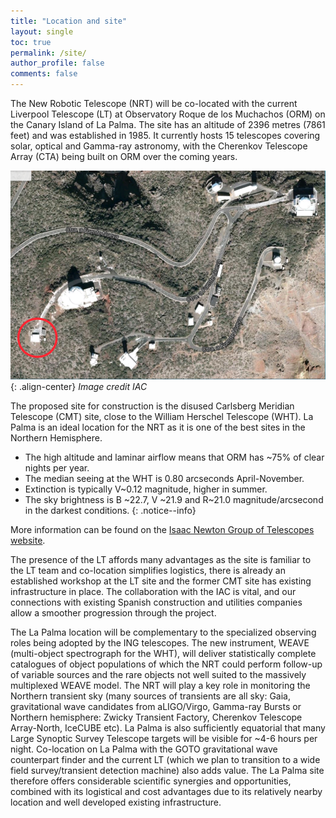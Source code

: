 ```yaml
---
title: "Location and site"
layout: single
toc: true
permalink: /site/
author_profile: false
comments: false
---
```



The New Robotic Telescope (NRT) will be co-located with the current Liverpool Telescope (LT) at Observatory Roque de los Muchachos (ORM) on the Canary Island of La Palma. The site has an altitude of 2396 metres (7861 feet) and was established in 1985. It currently hosts 15 telescopes covering solar, optical and Gamma-ray astronomy, with the Cherenkov Telescope Array (CTA) being built on ORM over the coming years.

![lapalma_map](lapalma_map.png){: .align-center}
*Image credit IAC*

The proposed site for construction is the disused Carlsberg Meridian Telescope (CMT) site, close to the William Herschel Telescope (WHT). La Palma is an ideal location for the NRT as it is one of the best sites in the Northern Hemisphere. 

* The high altitude and laminar airflow means that ORM has ~75% of clear nights per year. 
* The median seeing at the WHT is 0.80 arcseconds April-November. 
* Extinction is typically V~0.12 magnitude, higher in summer. 
* The sky brightness is B ~22.7, V ~21.9 and R~21.0 magnitude/arcsecond in the darkest conditions. 
{: .notice--info}

More information can be found on the [Isaac Newton Group of Telescopes website](http://www.ing.iac.es/astronomy/observing/conditions/).

The presence of the LT affords many advantages as the site is familiar to the LT team and co-location simplifies logistics, there is already an established workshop at the LT site and the former CMT site has existing infrastructure in place. The collaboration with the IAC is vital, and our connections with existing Spanish construction and utilities companies allow a smoother progression through the project.

The La Palma location will be complementary to the specialized observing roles being adopted by the ING telescopes. The new instrument,  WEAVE (multi-object spectrograph for the WHT), will deliver statistically complete catalogues of object populations of which the NRT could perform follow-up of variable sources and the rare objects not well suited to the massively multiplexed WEAVE model. The NRT will play a key role in monitoring the Northern transient sky (many sources of transients are all sky: Gaia, gravitational wave candidates from aLIGO/Virgo, Gamma-ray Bursts or Northern hemisphere: Zwicky Transient Factory, Cherenkov Telescope Array-North, IceCUBE etc). La Palma is also sufficiently equatorial that many Large Synoptic Survey Telescope targets will be visible for ~4-6 hours per night. Co-location on La Palma with the GOTO gravitational wave counterpart finder and the current LT (which we plan to transition to a wide field survey/transient detection machine) also adds value. The La Palma site therefore offers considerable scientific synergies and opportunities, combined with its logistical and cost advantages due to its relatively nearby location and well developed existing infrastructure.

